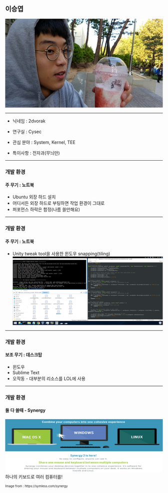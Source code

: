 ## 이승엽

![Logo](images/dat_face.jpg)


---

- 닉네임 : 2dvorak

- 연구실 : Cysec

- 관심 분야 : System, Kernel, TEE

- 특이사항 : 전자과(무늬만)


---

### 개발 환경

#### 주 무기 : 노트북
- Ubuntu 외장 하드 설치
- 어디서든 외장 하드로 부팅하면 작업 환경이 그대로
- 퍼포먼스 하락은 함정(나름 쓸만해요)

---
### 개발 환경

#### 주 무기 : 노트북
- Unity tweak tool을 사용한 윈도우 snapping(tiling)
![Logo](images/workspace.png)

---
### 개발 환경

#### 보조 무기 : 데스크탑
- 윈도우
- Sublime Text
- 오작동 - 대부분의 리소스를 LOL에 사용

---
### 개발 환경

#### 둘 다 쓸때 - Synergy
![Logo](images/synergy.png)
하나의 키보드로 여러 컴퓨터를!
<div style="font-size:10px;">
Image from : https://symless.com/synergy
</div>


